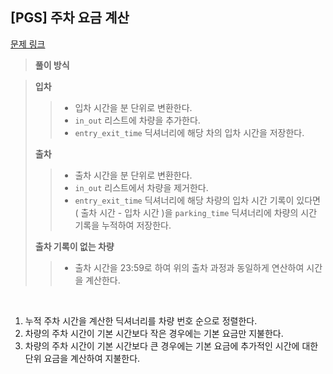 ## [PGS] 주차 요금 계산

[문제 링크](https://school.programmers.co.kr/learn/courses/30/lessons/92341)

> **풀이 방식**

> **입차**
>
>> - 입차 시간을 분 단위로 변환한다.
>> - `in_out` 리스트에 차량을 추가한다.
>> - `entry_exit_time` 딕셔너리에 해당 차의 입차 시간을 저장한다.
>
> **출차**
>
>> - 출차 시간을 분 단위로 변환한다.
>> - `in_out` 리스트에서 차량을 제거한다.
>> - `entry_exit_time` 딕셔너리에 해당 차량의 입차 시간 기록이 있다면 ( 출차 시간 - 입차 시간 )을 `parking_time` 딕셔너리에 차량의 시간 기록을 누적하여 저장한다.
>
> **출차 기록이 없는 차량**
>
>> - 출차 시간을 23:59로 하여 위의 출차 과정과 동일하게 연산하여 시간을 계산한다.

<br>


1. 누적 주차 시간을 계산한 딕셔너리를 차량 번호 순으로 정렬한다.
2. 차량의 주차 시간이 기본 시간보다 작은 경우에는 기본 요금만 지불한다.
3. 차량의 주차 시간이 기본 시간보다 큰 경우에는 기본 요금에 추가적인 시간에 대한 단위 요금을 계산하여 지불한다.
